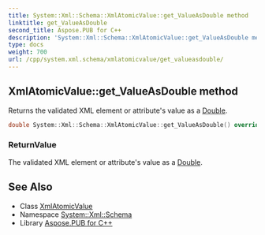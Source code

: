 ```yaml
---
title: System::Xml::Schema::XmlAtomicValue::get_ValueAsDouble method
linktitle: get_ValueAsDouble
second_title: Aspose.PUB for C++
description: 'System::Xml::Schema::XmlAtomicValue::get_ValueAsDouble method. Returns the validated XML element or attribute''s value as a Double in C++.'
type: docs
weight: 700
url: /cpp/system.xml.schema/xmlatomicvalue/get_valueasdouble/
---
```

## XmlAtomicValue::get_ValueAsDouble method


Returns the validated XML element or attribute's value as a [Double](../../../system/double/).

```cpp
double System::Xml::Schema::XmlAtomicValue::get_ValueAsDouble() override
```


### ReturnValue

The validated XML element or attribute's value as a [Double](../../../system/double/).

## See Also

* Class [XmlAtomicValue](../)
* Namespace [System::Xml::Schema](../../)
* Library [Aspose.PUB for C++](../../../)
